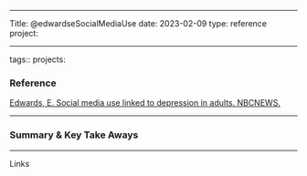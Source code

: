 -----------------

Title: @edwardseSocialMediaUse date: 2023-02-09 type: reference project:

--------------
tags:: projects:

### Reference

[Edwards, E. Social media use linked to depression in adults. NBCNEWS.](https://www.nbcnews.com/health/health-news/social-media-use-linked-depression-adults-rcna6445)

--------------
### Summary & Key Take Aways

 
--------------

Links



‌
